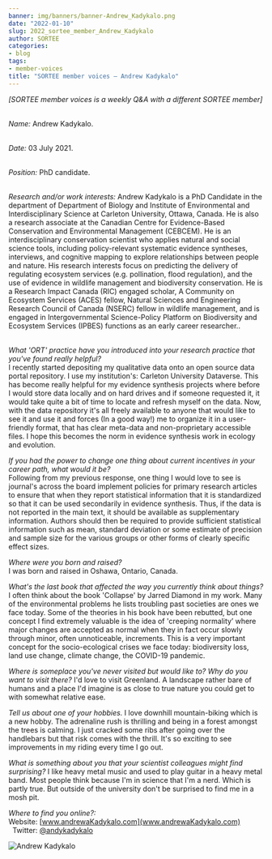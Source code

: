 ```yaml
---
banner: img/banners/banner-Andrew_Kadykalo.png
date: "2022-01-10"
slug: 2022_sortee_member_Andrew_Kadykalo
author: SORTEE
categories:
- blog
tags:
- member-voices
title: "SORTEE member voices – Andrew Kadykalo" 
---
```



*[SORTEE member voices is a weekly Q&A with a different SORTEE member]*   
&nbsp;
&nbsp;

   _Name:_ Andrew Kadykalo.   
&nbsp;

   _Date:_ 03 July 2021.   
&nbsp;

   _Position:_ PhD candidate.   
&nbsp;

   _Research and/or work interests:_ Andrew Kadykalo is a PhD Candidate in the department of Department of Biology and Institute of Environmental and Interdisciplinary Science at Carleton University, Ottawa, Canada. He is also a research associate at the Canadian Centre for Evidence-Based Conservation and Environmental Management (CEBCEM). He is an interdisciplinary conservation scientist who applies natural and social science tools, including policy-relevant systematic evidence syntheses, interviews, and cognitive mapping to explore relationships between people and nature. His research interests focus on predicting the delivery of regulating ecosystem services (e.g. pollination, flood regulation), and the use of evidence in wildlife management and biodiversity conservation. He is a Research Impact Canada (RIC) engaged scholar, A Community on Ecosystem Services (ACES) fellow, Natural Sciences and Engineering Research Council of Canada (NSERC) fellow in wildlife management, and is engaged in Intergovernmental Science-Policy Platform on Biodiversity and Ecosystem Services (IPBES) functions as an early career researcher..   
&nbsp;

_What 'ORT' practice have you introduced into your research practice that you've found really helpful?_   
I recently started depositing my qualitative data onto an open source data portal repository. I use my institution's: Carleton University Dataverse. This has become really helpful for my evidence synthesis projects where before I would store data locally and on hard drives and if someone requested it, it would take quite a bit of time to locate and refresh myself on the data. Now, with the data repository it's all freely available to anyone that would like to see it and use it and forces (In a good way!) me to organize it in a user-friendly format, that has clear meta-data and non-proprietary accessible files. I hope this becomes the norm in evidence synthesis work in ecology and evolution.
&nbsp;
&nbsp;

_If you had the power to change one thing about current incentives in your career path, what would it be?_   
Following from my previous response, one thing I would love to see is journal's across the board implement policies for primary research articles to ensure that when they report statistical information that it is standardized so that it can be used secondarily in evidence synthesis. Thus, if the data is not reported in the main text, it should be available as supplementary information. Authors should then be required to provide sufficient statistical information such as mean, standard deviation or some estimate of precision and sample size for the various groups or other forms of clearly specific effect sizes.
&nbsp;
&nbsp;

_Where were you born and raised?_   
I was born and raised in Oshawa, Ontario, Canada.
&nbsp;
&nbsp;

_What's the last book that affected the way you currently think about things?_   
 I often think about the book 'Collapse' by Jarred Diamond in my work. Many of the environmental problems he lists troubling past societies are ones we face today. Some of the theories in his book have been rebutted, but one concept I find extremely valuable is the idea of 'creeping normality’ where major changes are accepted as normal when they in fact occur slowly through minor, often unnoticeable, increments. This is a very important concept for the socio-ecological crises we face today: biodiversity loss, land use change, climate change, the COVID-19 pandemic.
&nbsp;
&nbsp;

_Where is someplace you've never visited but would like to? Why do you want to visit there?_
I'd love to visit Greenland. A landscape rather bare of humans and a place I'd imagine is as close to true nature you could get to with somewhat relative ease.
&nbsp;
&nbsp;

_Tell us about one of your hobbies._
I love downhill mountain-biking which is a new hobby. The adrenaline rush is thrilling and being in a forest amongst the trees is calming. I just cracked some ribs after going over the handlebars but that risk comes with the thrill. It's so exciting to see improvements in my riding every time I go out.
&nbsp;
&nbsp;

_What is something about you that your scientist colleagues might find surprising?_
I like heavy metal music and used to play guitar in a heavy metal band. Most people think because I'm in science that I'm a nerd. Which is partly true. But outside of the university don't be surprised to find me in a mosh pit.
&nbsp;
&nbsp;

_Where to find you online?:_   
Website: [www.andrewaKadykalo.com](www.andrewaKadykalo.com)   
&nbsp;
Twitter: [@andykadykalo](https://twitter.com/andykadykalo)
&nbsp;
&nbsp;


![Andrew Kadykalo](/blog/images/Andrew_Kadykalo.png)    
&nbsp;